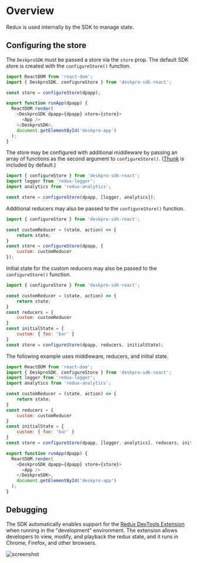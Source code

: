 Overview
========
Redux is used internally by the SDK to manage state.

## Configuring the store
The `DeskproSDK` must be passed a store via the `store` prop. The default SDK store is created with the `configureStore()` function.

```js
import ReactDOM from 'react-dom';
import { DeskproSDK, configureStore } from 'deskpro-sdk-react';

const store = configureStore(dpapp);

export function runApp(dpapp) {
  ReactDOM.render(
    <DeskproSDK dpapp={dpapp} store={store}>
      <App />
    </DeskproSDK>,
    document.getElementById('deskpro-app')
  );
}
```

The store may be configured with additional middleware by passing an array of functions as the second argument to `configureStore()`. ([Thunk](https://github.com/gaearon/redux-thunk) is included by default.)

```js
import { configureStore } from 'deskpro-sdk-react';
import logger from 'redux-logger';
import analytics from 'redux-analytics';

const store = configureStore(dpapp, [logger, analytics]);
```

Additional reducers may also be passed to the `configureStore()` function.

```js
import { configureStore } from 'deskpro-sdk-react';

const customReducer = (state, action) => {
    return state;
}
const store = configureStore(dpapp, {
    custom: customReducer
});
```

Initial state for the custom reducers may also be passed to the `configureStore()` function.

```js
import { configureStore } from 'deskpro-sdk-react';

const customReducer = (state, action) => {
    return state;
}
const reducers = {
    custom: customReducer
}
const initialState = {
    custom: { foo: 'bar' }
}
const store = configureStore(dpapp, reducers, initialState);
```

The following example uses middleware, reducers, and initial state.

```js
import ReactDOM from 'react-dom';
import { DeskproSDK, configureStore } from 'deskpro-sdk-react';
import logger from 'redux-logger';
import analytics from 'redux-analytics';

const customReducer = (state, action) => {
    return state;
}
const reducers = {
    custom: customReducer
}
const initialState = {
    custom: { foo: 'bar' }
}
const store = configureStore(dpapp, [logger, analytics], reducers, initialState);

export function runApp(dpapp) {
  ReactDOM.render(
    <DeskproSDK dpapp={dpapp} store={store}>
      <App />
    </DeskproSDK>,
    document.getElementById('deskpro-app')
  );
}
```


## Debugging
The SDK automatically enables support for the [Redux DevTools Extension](https://github.com/zalmoxisus/redux-devtools-extension) when running in the "development" environment. The extension allows developers to view, modify, and playback the redux state, and it runs in Chrome, Firefox, and other browsers.

![screenshot](https://cloud.githubusercontent.com/assets/7957859/18002950/aacb82fc-6b93-11e6-9ae9-609862c18302.png)
